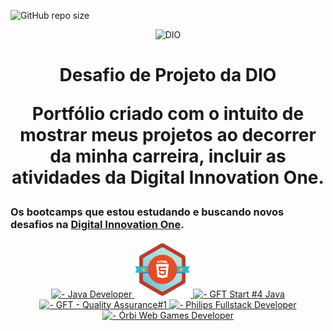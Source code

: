 ![GitHub repo size](https://img.shields.io/github/repo-size/AlanJoabio/DesafiodaDIO) 

<!--Banner session-->
<p align="center">
<img src="https://hermes.digitalinnovation.one/assets/diome/logo.png" alt="DIO" tittle="Digital Innovation One">
</p>

<!--Banner session-->
<p>
<h1 align="center">
Desafio de Projeto da DIO
</p>

Portfólio criado com o intuito de mostrar meus projetos ao decorrer da minha carreira, incluir  as atividades da Digital Innovation One.

### Os bootcamps que estou estudando e buscando novos desafios na [Digital Innovation One](https://digitalinnovation.one/).
 </p>
  
<p align="center">
<!-- Ícones das linguagens -->
<!-- Java -->
<a href="[https://web.dio.me/track/java-developer]">
<img src="https://hermes.digitalinnovation.one/tracks/f6608227-3917-416e-91e2-6cddaf116bf8.png" alt=" - Java Developer" tittle="Java" width="90" height="90">
</a>
 
<!-- HTML Web Developer -->
<a href="[https://web.dio.me/track/9fb3f492-ea99-4055-82cb-c364f18706ec]">
<img src="https://github.com/AlanJoabio/aula_bootstrap/blob/main/img/html5dio.png" alt=" - HTML Web Developer" tittle="HTML" width="90" height="90">
</a>

<!-- gft-start-4-Java -->

<a href="[https://web.dio.me/track/gft-start-4-java]">
<img src="https://hermes.digitalinnovation.one/tracks/f8bc60f2-9ca1-4389-be8b-dd0a18827f8c.png" alt=" - GFT Start #4 Java" tittle="GFT" width="90" height="90">
</a>
  
<!-- GFT - Quality Assurance#1 -->
<a href="[https://web.dio.me/track/cd71a3e7-dfd2-425a-b635-5db0dbae00da]">
<img src="https://hermes.digitalinnovation.one/tracks/936b7d01-ec68-409b-9db7-e1a5c06a3efe.png" alt=" - GFT - Quality Assurance#1" tittle="GFT" width="90" height="90">
</a>
  
<!-- Philips Fullstack Developer -->
<a href="[https://web.dio.me/track/5c0a81e0-3566-4314-8075-298147b2858d]">
<img src="https://hermes.digitalinnovation.one/tracks/0168902d-e703-4a51-af7a-eceda69637f1.png" alt=" - Philips Fullstack Developer" tittle="Philips" width="90" height="90">
</a>

<!-- Órbi Web Games Developer -->
<a href="[https://web.dio.me/track/0522447b-1f5c-473a-895d-6966414aaa65]">
<img src="https://hermes.digitalinnovation.one/tracks/5a0ef2bf-8cca-4be7-b506-3945fbb8f1d4.png" alt=" - Órbi Web Games Developer" tittle="Órbi" width="90" height="90">
</a>
</p>

